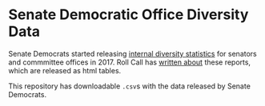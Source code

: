 # Senate Democratic Office Diversity Data

Senate Democrats started releasing [internal diversity statistics](https://www.democrats.senate.gov/about-senate-dems/diversity-initiative/democratic-staff-survey-results) for senators and commmittee offices in 2017. Roll Call has [written about](http://www.rollcall.com/news/politics/vulnerable-senate-democrats-another-thing-worry-diversity-staffs) these reports, which are released as html tables.

This repository has downloadable `.csv`s with the data released by Senate Democrats.